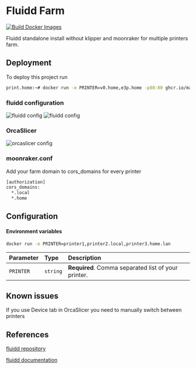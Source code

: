 # Fluidd Farm
[![Build Docker Images](https://github.com/maaad/fluidd-farm/actions/workflows/docker-publish.yml/badge.svg)](https://github.com/maaad/fluidd-farm/actions/workflows/docker-publish.yml)

Fluidd standalone install without klipper and moonraker for multiple printers farm.

## Deployment

To deploy this project run

```bash
print.home:~# docker run -e PRINTER=v0.home,e3p.home -p80:80 ghcr.io/maaad/fluidd-farm:latesty
```

### fluidd configuration
![fluidd config](https://github.com/maaad/fluidd-farm/docs/images/fluidd1.png)
![fluidd config](https://github.com/maaad/fluidd-farm/docs/images/fluidd2.png)

### OrcaSlicer 
![orcaslicer config](https://github.com/maaad/fluidd-farm/docs/images/orcaslicer.png)

### moonraker.conf
Add your farm domain to cors_domains for every printer
```bash
[authorization]
cors_domains:
  *.local
  *.home
```
## Configuration

#### Environment variables

```bash
docker run -e PRINTER=printer1,printer2.local,printer3.home.lan
```

| Parameter | Type     | Description                |
| :-------- | :------- | :------------------------- |
| `PRINTER` | `string` | **Required**. Comma separated list of your printer. |


## Known issues

If you use Device tab in OrcaSlicer you need to manually switch between printers

## References

[fluidd repository](https://github.com/fluidd-core/fluidd)

[fluidd documentation](https://docs.fluidd.xyz/configuration/multiple_printers)
